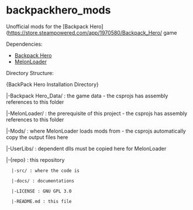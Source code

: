 # backpackhero_mods
Unofficial mods for the [Backpack Hero](https://store.steampowered.com/app/1970580/Backpack_Hero/ game


Dependencies: 
  * [Backpack Hero](https://store.steampowered.com/app/1970580/Backpack_Hero/)
  * [MelonLoader](https://github.com/LavaGang/MelonLoader)




Directory Structure: 

{BackPack Hero Installation Directory}

  |-Backpack Hero_Data/ : the game data - the csprojs has assembly references to this folder
  
  |-MelonLoader/ : the prerequisite of this project - the csprojs has assembly references to this folder
  
  |-Mods/ : where MelonLoader loads mods from - the csprojs automatically copy the output files here
  
  |-UserLibs/ : dependent dlls must be copied here for MelonLoader 
  
  |-{repo} : this repository
  
      |-src/ : where the code is
      
      |-docs/ : documentations
      
      |-LICENSE : GNU GPL 3.0 
      
      |-README.md : this file
      



